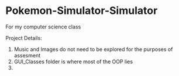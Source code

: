 # Pokemon-Simulator-Simulator
For my computer science class

Project Details:
1. Music and Images do not need to be explored for the purposes of assesment
2. GUI_Classes folder is where most of the OOP lies
3. 

